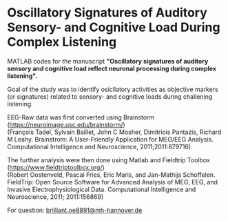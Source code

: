 # Oscillatory Signatures of Auditory Sensory- and Cognitive Load During Complex Listening
MATLAB codes for the manuscript **"Oscillatory signatures of auditory sensory and cognitive load reflect neuronal processing during complex listening".**

Goal of the study was to identify osicllatory activities as objective markers (or signatures) related to sensory- and cognitive loads during challening listening.

EEG-Raw data was first converted using Brainstorm (https://neuroimage.usc.edu/brainstorm/) <br />
(François Tadel, Sylvain Baillet, John C Mosher, Dimitriois Pantazis, Richard M Leahy. Brainstrom: A User-Friendly Application for MEG/EEG Analysis. Computational Intelligence and Neuroscience, 2011;2011:879716)

The further analysis were then done using Matlab and Fieldtrip Toolbox (https://www.fieldtriptoolbox.org/) <br />
(Robert Oostenveld, Pascal Fries, Eric Maris, and Jan-Mathijs Schoffelen. FieldTrip: Open Source Software for Advanced Analysis of MEG, EEG, and Invasive Electrophysiological Data. Computational Intelligence and Neuroscience, 2011; 2011:156869)

For question: brilliant.oe8891@mh-hannover.de
